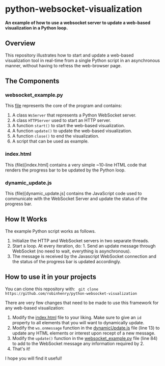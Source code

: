 # python-websocket-visualization

**An example of how to use a websocket server to update a web-based visualization in a Python loop.**

## Overview
This repository illustrates how to start and update a web-based visualization tool in real-time from a single Python script in an asynchronous manner, 
without having to refress the web-browser page. 

## The Components

### websocket_example.py

This [file](websocket_example.py) represents the core of the program and contains:
  1. A class `WsServer` that represents a Python WebSocket server.
  2. A class `HTTPServer` used to start an HTTP server.
  3. A function `start()` to start the web-based visualization.
  4. A function `update()` to update the web-based visualization.
  5. A function `close()` to end the visualization.
  6. A script that can be used as example.

### index.html

This (file)[index.html] contains a very simple ~10-line HTML code that renders the progress bar to be updated by the Python loop.

### dynamic_update.js

This (file)[dynamic_update.js] contains the JavaScript code used to communicate with the WebSocket Server and update the status of the progress bar.

## How It Works

The example Python script works as follows.
  1. Initialize the HTTP and WebSocket servers in two separate threads.
  2. Start a loop. At every iteration, do:
    1. Send an update message through WebSocket (no need to wait, everything is asynchronous).
  3. The message is received by the Javascript WebSocket connection and the status of the progress bar is updated accordingly.
  
## How to use it in your projects

You can clone this repository with:
``` git clone https://github.com/robinhenry/python-websocket-visualization```

There are very few changes that need to be made to use this framework for any web-based visualization:
  1. Modify the [index.html](index.html) file to your liking. Make sure to give an `id` property to all elements that you will want to dynamically update.
  2. Modify the `ws.onmessage` function in the [dynamicUpdate.js](dynamicUpdate.js#L13) file (line 13) to update any HTML elements or interest upon recept of
  a new message.
  3. Modify the `update()` function in the [websocket_example.py](websocket_example.py#L84) file (line 84) to add to the WebSocket message any information 
  required by 2.
  4. That's it!
  
I hope you will find it useful!
